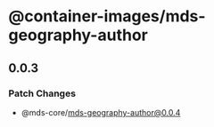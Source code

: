 # @container-images/mds-geography-author

## 0.0.3
### Patch Changes

  - @mds-core/mds-geography-author@0.0.4

